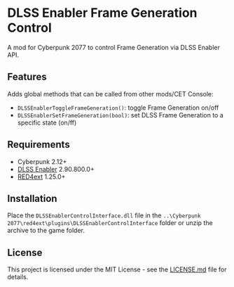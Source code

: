 # DLSS Enabler Frame Generation Control

A mod for Cyberpunk 2077 to control Frame Generation via DLSS Enabler API.

## Features
Adds global methods that can be called from other mods/CET Console:
- `DLSSEnablerToggleFrameGeneration()`: toggle Frame Generation on/off
- `DLSSEnablerSetFrameGeneration(bool)`: set DLSS Frame Generation to a specific state (on/ff)

## Requirements
+ Cyberpunk 2.12+
+ [DLSS Enabler](https://github.com/artur-graniszewski/DLSS-Enabler) 2.90.800.0+
+ [RED4ext](https://github.com/WopsS/RED4ext) 1.25.0+

## Installation
Place the `DLSSEnablerControlInterface.dll` file in the `..\Cyberpunk 2077\red4ext\plugins\DLSSEnablerControlInterface` folder or unzip the archive to the game folder.

## License
This project is licensed under the MIT License - see the [LICENSE.md](LICENSE.md) file for details.